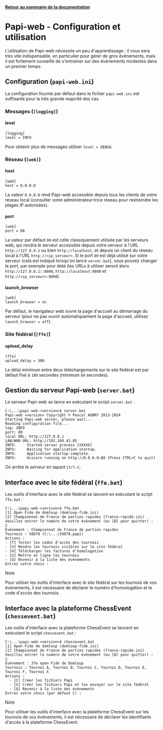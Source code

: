 **[Retour au sommaire de la documentation](../README.md)**

# Papi-web - Configuration et utilisation

L'utilisation de Papi-web nécessite un peu d'apprentissage : il vous sera très vite indispensable, en particulier pour gérer de gros évènements, mais il est fortement conseillé de s'entrainer sur des évènements modestes dans un premier temps.

## Configuration (`papi-web.ini`)
La configuration fournie par défaut dans le fichier `papi-web.ini` est suffisante pour la très grande majorité des cas.

### Messages (`[logging]`)
#### level
```
[logging]
level = INFO
```
Pour obtenir plus de messages utiliser `level = DEBUG`.
### Réseau (`[web]`)
#### host
```
[web]
host = 0.0.0.0
```
La valeur `0.0.0.0` rend Papi-web accessible depuis tous les clients de votre réseau local (consulter votre administrateur·trice réseau pour restreindre les plages IP autorisées).
#### port
```
[web]
port = 80
```
La valeur par défaut `80` est celle classiquement utilisée par les serveurs web, qui rendra le serveur accessible depuis votre serveur à l'URL `http://127.0.0.1` ou bien `http://localhost`, et depuis un client du réseau local à l'URL `http://<ip_serveur>`. Si le port `80` est déjà utilisé sur votre serveur (cela est indiqué lorsqu'on lance `server.bat`), vous pouvez changer le port, par exemple pour `8080` (les URLs à utiliser seront alors `http://127.0.0.1::8080`, `http://localhost:8080` et `http://<ip_serveur>:8080`).
#### launch_browser
```
[web]
launch_browser = on
```
Par défaut, le navigateur web ouvre la page d'accueil au démarrage du serveur (pour ne pas ouvrir automatiquement la page d'accueil, utilisez `launch_browser = off`).

### Site fédéral (`[ffe]`)
#### upload_delay
```
[ffe]
upload_delay = 300
```
Le délai minimum entre deux téléchargements sur le site fédéral est par défaut fixé à `180` secondes (minimum `60` secondes).

## Gestion du serveur Papi-web (`server.bat`)

Le serveur Papi-web se lance en exécutant le script `server.bat` :
```
C:\...\papi-web-<version>$ server.bat
Papi-web <version> Copyright © Pascal AUBRY 2013-2024
Starting Papi-web server, please wait...
Reading configuration file...
log: INFO
port: 80
local URL: http://127.0.0.1
LAN/WAN URL: http://192.168.43.85
INFO:     Started server process [XXXXX]
INFO:     Waiting for application startup.
INFO:     Application startup complete.
INFO:     Uvicorn running on http://0.0.0.0:80 (Press CTRL+C to quit)
```
On arrête le serveur en tapant `Ctrl-C`.

## Interface avec le site fédéral (`ffe.bat`)

Les outils d'interface avec le site fédéral se lancent en exécutant le script `ffe.bat` :
```
C:\...\papi-web-<version>$ ffe.bat
[1] Open Fide de domloup (domloup-fide.ini)
[2] Championnat de France de parties rapides (france-rapide.ini)
Veuillez entrer le numéro de votre évènement (ou [Q] pour quitter) :
2
Évènement : Championnat de France de parties rapides
Tournois : 58878 (C:\...\58878.papi)
Actions :
- [T] Tester les codes d'accès des tournois
- [V] Rendre les tournois visibles sur le site fédéral
- [H] Télécharger les factures d'homologation
- [U] Mettre en ligne les tournois
- [Q] Revenir à la liste des évènements
Entrez votre choix :
```
> [!NOTE]
> Pour utiliser les outils d'interface avec le site fédéral sur les tournois de vos évènements, il est nécessaire de déclarer le numéro d'homologation et le code d'accès des tournois.

## Interface avec la plateforme ChessEvent (`chessevent.bat`)

Les outils d'interface avec la plateforme ChessEvent se lancent en exécutant le script `chessevent.bat` :
```
C:\...\papi-web-<version>$ chessevent.bat
[1] Open Fide de domloup (domloup-fide.ini)
[2] Championnat de France de parties rapides (france-rapide.ini)
Veuillez entrer le numéro de votre évènement (ou [Q] pour quitter) :
1
Évènement : 37e open Fide de Domloup
Tournois : Tournoi A, Tournoi B, Tournoi C, Tournoi D, Tournoi E, Tournoi F, Tournoi X
Actions :
  - [C] Créer les fichiers Papi
  - [U] Créer les fichiers Papi et les envoyer sur le site fédéral
  - [Q] Revenir à la liste des évènements
Entrez votre choix (par défaut C) :
```

> [!NOTE]
> Pour utiliser les outils d'interface avec la plateforme ChessEvent sur les tournois de vos évènements, il est nécessaire de déclarer les identifiants d'accès à la plateforme ChessEvent.
